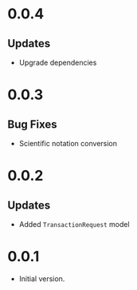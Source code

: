 # 0.0.4

## Updates

- Upgrade dependencies

# 0.0.3

## Bug Fixes

- Scientific notation conversion

# 0.0.2

## Updates

- Added `TransactionRequest` model

# 0.0.1

- Initial version.
